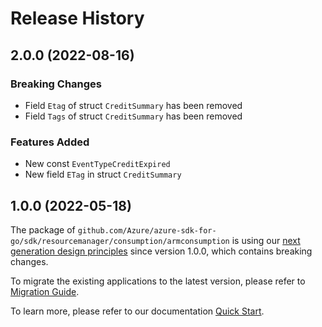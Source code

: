 # Release History

## 2.0.0 (2022-08-16)
### Breaking Changes

- Field `Etag` of struct `CreditSummary` has been removed
- Field `Tags` of struct `CreditSummary` has been removed

### Features Added

- New const `EventTypeCreditExpired`
- New field `ETag` in struct `CreditSummary`


## 1.0.0 (2022-05-18)

The package of `github.com/Azure/azure-sdk-for-go/sdk/resourcemanager/consumption/armconsumption` is using our [next generation design principles](https://azure.github.io/azure-sdk/general_introduction.html) since version 1.0.0, which contains breaking changes.

To migrate the existing applications to the latest version, please refer to [Migration Guide](https://aka.ms/azsdk/go/mgmt/migration).

To learn more, please refer to our documentation [Quick Start](https://aka.ms/azsdk/go/mgmt).